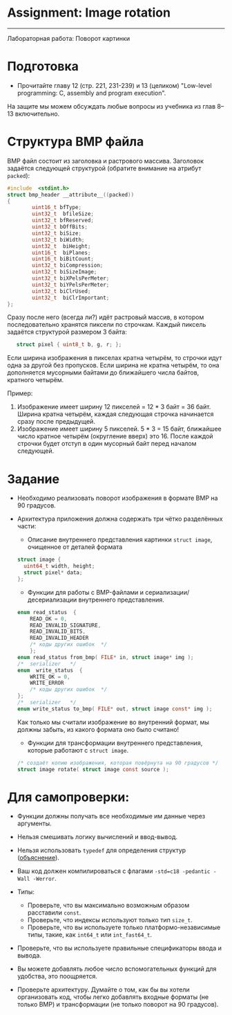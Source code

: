 # Assignment: Image rotation
---
Лабораторная работа: Поворот картинки

# Подготовка

- Прочитайте главу 12 (стр. 221, 231-239) и 13 (целиком) "Low-level programming: C, assembly and program execution". 

На защите мы можем обсуждать любые вопросы из учебника из глав 8&ndash;13 включительно.

# Структура BMP файла

BMP файл состоит из заголовка и растрового массива.
Заголовок задаётся следующей структурой (обратите внимание на атрибут `packed`):

```c
#include  <stdint.h>
struct bmp_header __attribute__((packed))
{
        uint16_t bfType;
        uint32_t  bfileSize;
        uint32_t bfReserved;
        uint32_t bOffBits;
        uint32_t biSize;
        uint32_t biWidth;
        uint32_t  biHeight;
        uint16_t  biPlanes;
        uint16_t biBitCount;
        uint32_t biCompression;
        uint32_t biSizeImage;
        uint32_t biXPelsPerMeter;
        uint32_t biYPelsPerMeter;
        uint32_t biClrUsed;
        uint32_t  biClrImportant;
};
```

Сразу после него (всегда ли?) идёт растровый массив, в котором последовательно хранятся пиксели по строчкам.
Каждый пиксель задаётся структурой размером 3 байта:

```c
   struct pixel { uint8_t b, g, r; };
```

Если ширина изображения в пикселах кратна четырём, то строчки идут одна за другой без пропусков.
Если ширина не кратна четырём, то она дополняется мусорными байтами до ближайшего числа байтов, кратного четырём.

Пример:

1. Изображение имеет ширину 12 пикселей = 12 * 3 байт = 36 байт. Ширина кратна четырём, каждая следующая строчка начинается сразу после предыдущей.
2. Изображение имеет ширину 5 пикселей. 5 * 3 = 15 байт, ближайшее число кратное четырём (округление вверх) это 16. После каждой строчки будет отступ в один мусорный байт перед началом следующей.


# Задание


- Необходимо реализовать поворот изображения в формате BMP на 90 градусов.
- Архитектура приложения должна содержать три чётко разделённых части:
   - Описание внутреннего представления картинки `struct image`, очищенное от деталей формата
   ```c
   struct image {
     uint64_t width, height;
     struct pixel* data;
   };
   ```
   - Функции для работы с BMP-файлами и сериализации/десериализации внутреннего представления.

    ```c
    enum read_status  {
        READ_OK = 0,
        READ_INVALID_SIGNATURE,
        READ_INVALID_BITS,
        READ_INVALID_HEADER
        /* коды других ошибок  */
        };
    enum read_status from_bmp( FILE* in, struct image* img );
    /*  serializer   */
    enum  write_status  {
        WRITE_OK = 0,
        WRITE_ERROR
        /* коды других ошибок  */
    };
    /*  serializer   */ 
    enum write_status to_bmp( FILE* out, struct image const* img );
    
    ```

    Как только мы считали изображение во внутренний формат, мы должны забыть, из какого формата оно было считано!

    - Функции для трансформации внутреннего представления, которые работают с `struct image`.

    ```c
    /* создаёт копию изображения, которая повёрнута на 90 градусов */
    struct image rotate( struct image const source );
    ```



# Для самопроверки:

- Функции должны получать все необходимые им данные через аргументы. 
- Нельзя смешивать логику вычислений и ввод-вывод.
- Нельзя использовать `typedef` для определения структур ([объяснение](https://stepik.org/lesson/408350/step/2)).
- Ваш код должен компилироваться с флагами `-std=c18 -pedantic -Wall -Werror`.
- Типы:

  - Проверьте, что вы максимально возможным образом расставили `const`.
  - Проверьте, что индексы используют только тип `size_t`.
  - Проверьте, что вы используете только платформо-независимые типы, такие, как `int64_t` или `int_fast64_t`.
- Проверьте, что вы используете правильные спецификаторы ввода и вывода.
- Вы можете добавлять любое число вспомогательных функций для удобства, это поощряется.
- Проверьте архитектуру. Думайте о том, как бы вы хотели организовать код, чтобы легко добавлять входные форматы (не только BMP) и трансформации (не только поворот на 90 градусов).
